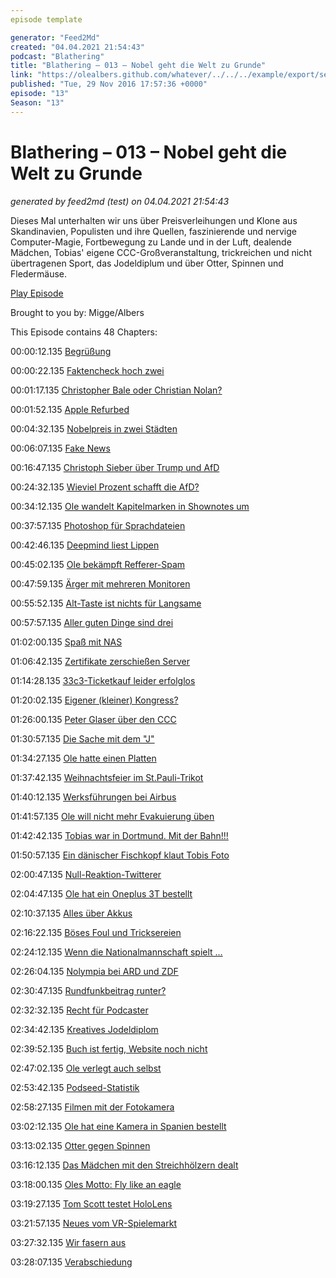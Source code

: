 ```yaml
---
episode template

generator: "Feed2Md"
created: "04.04.2021 21:54:43"
podcast: "Blathering"
title: "Blathering – 013 – Nobel geht die Welt zu Grunde"
link: "https://olealbers.github.com/whatever/../../../example/export/seasons/1/2016/11/Blathering – 013 – Nobel geht die Welt zu Grunde.md"
published: "Tue, 29 Nov 2016 17:57:36 +0000"
episode: "13"
Season: "13"
---
```


# Blathering – 013 – Nobel geht die Welt zu Grunde
_generated by feed2md (test) on 04.04.2021 21:54:43_

Dieses Mal unterhalten wir uns über Preisverleihungen und Klone aus Skandinavien, Populisten und ihre Quellen, faszinierende und nervige Computer-Magie, Fortbewegung zu Lande und in der Luft, dealende Mädchen, Tobias' eigene CCC-Großveranstaltung, trickreichen und nicht übertragenen Sport, das Jodeldiplum und über Otter, Spinnen und Fledermäuse.

[Play Episode](https://www.blathering.de/podlove/file/119/s/feed/c/mp3/blathering_013.mp3)

Brought to you by: Migge/Albers

This Episode contains 48 Chapters:


00:00:12.135 [Begrüßung]()

00:00:22.135 [Faktencheck hoch zwei]()

00:01:17.135 [Christopher Bale oder Christian Nolan?](https://de.wikipedia.org/wiki/The_Dark_Knight)

00:01:52.135 [Apple Refurbed](http://tipsfromthetopfloor.com/2016/10/28/tfttf750-buy-new-macbook/)

00:04:32.135 [Nobelpreis in zwei Städten](https://de.wikipedia.org/wiki/Nobelpreis)

00:06:07.135 [Fake News](http://www.snopes.com/politics/soapbox/revocation.asp)

00:16:47.135 [Christoph Sieber über Trump und AfD](https://www.facebook.com/denkfunk/videos/1225708150805391/?hc_ref=NEWSFEED)

00:24:32.135 [Wieviel Prozent schafft die AfD?](http://www.psycho-talk.de/2016/11/12/psyt027-faktenbasierter-populismus/)

00:34:12.135 [Ole wandelt Kapitelmarken in Shownotes um](https://github.com/OleAlbers/psc)

00:37:57.135 [Photoshop für Sprachdateien](https://de.wikipedia.org/wiki/Adobe_Voco)

00:42:46.135 [Deepmind liest Lippen](https://www.googlewatchblog.de/2016/11/deepmind-googles-kuenstliche-intelligenz-3/)

00:45:02.135 [Ole bekämpft Refferer-Spam](https://www.luna-park.de/blog/15771-fake-traffic-und-referrer-spam-in-google-analytics-loswerden/)

00:47:59.135 [Ärger mit mehreren Monitoren]()

00:55:52.135 [Alt-Taste ist nichts für Langsame]()

00:57:57.135 [Aller guten Dinge sind drei]()

01:02:00.135 [Spaß mit NAS]()

01:06:42.135 [Zertifikate zerschießen Server](http://www.montastic.com/plans/pricing)

01:14:28.135 [33c3-Ticketkauf leider erfolglos]()

01:20:02.135 [Eigener (kleiner) Kongress?]()

01:26:00.135 [Peter Glaser über den CCC](https://cba.fro.at/328216)

01:30:57.135 [Die Sache mit dem "J"](http://www.medien-kooperative.de/blog/archives/13-Die-ominoesen-Einzelbuchstaben-J,-K,-L-in-E-Mails.-Smileys!.html)

01:34:27.135 [Ole hatte einen Platten](https://www.welt.de/wirtschaft/article112885942/ADAC-raet-zu-kostenlosem-Reifenluftdruckmessen.html)

01:37:42.135 [Weihnachtsfeier im St.Pauli-Trikot]()

01:40:12.135 [Werksführungen bei Airbus](https://werksfuehrung.de/)

01:41:57.135 [Ole will nicht mehr Evakuierung üben]()

01:42:42.135 [Tobias war in Dortmund. Mit der Bahn!!!]()

01:50:57.135 [Ein dänischer Fischkopf klaut Tobis Foto](https://www.fischkopf.de/)

02:00:47.135 [Null-Reaktion-Twitterer]()

02:04:47.135 [Ole hat ein Oneplus 3T bestellt](http://www.golem.de/news/smartphone-oneplus-3t-mit-ein-paar-tagen-lieferzeit-verfuegbar-1611-124732.html)

02:10:37.135 [Alles über Akkus](http://omegataupodcast.net/222-batterien/)

02:16:22.135 [Böses Foul und Tricksereien](https://www.youtube.com/watch?v=c257D2xUojU)

02:24:12.135 [Wenn die Nationalmannschaft spielt …]()

02:26:04.135 [Nolympia bei ARD und ZDF](https://www.tagesschau.de/sport/olympiaberichterstattung-101.html)

02:30:47.135 [Rundfunkbeitrag runter?](http://www.faz.net/aktuell/sport/mehr-sport/senken-ard-und-zdf-nach-olympia-aus-jetzt-den-rundfunkbeitrag-14549338.html)

02:32:32.135 [Recht für Podcaster](https://rechtsbelehrung.com/recht-fuer-podcaster-rechtsbelehrung-folge-40-jura-podcast/)

02:34:42.135 [Kreatives Jodeldiplom](https://de.wikipedia.org/wiki/Jodeldiplom)

02:39:52.135 [Buch ist fertig, Website noch nicht]()

02:47:02.135 [Ole verlegt auch selbst](http://www.alstervergnügen.com/)

02:53:42.135 [Podseed-Statistik](https://podseed.org/logs/)

02:58:27.135 [Filmen mit der Fotokamera](http://www.pcwelt.de/tipps/Fotografie-Eingeschraenkte-Videofunktion-bei-Digitalkameras-7425780.html)

03:02:12.135 [Ole hat eine Kamera in Spanien bestellt](http://www.traumflieger.de/reports/Lexikon/Die-Zebra-Funktion::805.html)

03:13:02.135 [Otter gegen Spinnen](https://www.otterbox.de/)

03:16:12.135 [Das Mädchen mit den Streichhölzern dealt]()

03:18:00.135 [Oles Motto: Fly like an eagle]()

03:19:27.135 [Tom Scott testet HoloLens](https://www.youtube.com/watch?v=cNCn-yRqNQ4)

03:21:57.135 [Neues vom VR-Spielemarkt](https://www.youtube.com/watch?v=ou5xvGpemwE)

03:27:32.135 [Wir fasern aus]()

03:28:07.135 [Verabschiedung]()


